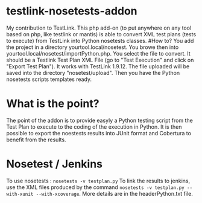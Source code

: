 # testlink-nosetests-addon
My contribution to TestLink. This php add-on (to put anywhere on any tool based on php, like testlink or mantis) is able to convert XML test plans (tests to execute) from TestLink into Python nosetests classes.
#How to?
You add the project in a directory yourtool.local/nosetest. You browe then into yourtool.local/nosetest/importPython.php. You select the file to convert. It should be a Testlink Test Plan XML File (go to "Test Execution" and click on "Export Test Plan"). It works with TestLink 1.9.12. The file uploaded will be saved into the directory "nosetest/upload". Then you have the Python nosetests scripts templates ready.
# What is the point?
The point of the addon is to provide easyly a Python testing script from the Test Plan to execute to the coding of the execution in Python. It is then possible to export the noestests results into JUnit format and Cobertura to benefit from the results.
# Nosetest / Jenkins
To use nosetests : <code>nosetests -v testplan.py</code>
To link the results to jenkins, use the XML files produced by the command <code>nosetests -v testplan.py --with-xunit --with-xcoverage</code>. More details are in the headerPython.txt file.
